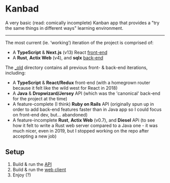 # Kanbad


A very basic (read: comically incomplete) Kanban app that provides a
"try the same things in different ways" learning environment.

---

The most current (ie. ‘working’) iteration of the project is comprised of:

- A **TypeScript** & **Next.js** (v13) React [front-end](./web)
- A **Rust**, **Actix Web** (v4), and **sqlx** [back-end](./api)


The [_old]('./_old') directory contains all previous front- & back-end iterations, including:

- A **TypeScript** & **React/Redux** front-end (with a homegrown router because it felt like the wild west for React in 2018)
- A **Java** & **Dropwizard/Jersey** API (which was the 'canonical' back-end for the project at the time)
- A feature-complete (I think) **Ruby on Rails** API (originally spun up in order to add back-end features faster than in Java app so I could focus on front-end dev, but... abandoned)
- A feature-incomplete **Rust**, **Actix Web** (v0.7), and **Diesel** APi (to see how it felt to write a Rust web server compared to a Java one - it was much nicer, even in 2019, but I stopped working on the repo after accepting a new job)

## Setup

1. Build & run the [API](./api/README.md)
2. Build & run the [web client](./web/README.md)
3. Enjoy (?)

